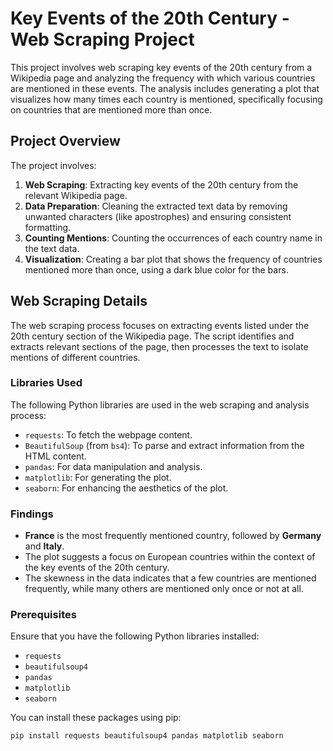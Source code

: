 # Key Events of the 20th Century - Web Scraping Project

This project involves web scraping key events of the 20th century from a Wikipedia page and analyzing the frequency with which various countries are mentioned in these events. The analysis includes generating a plot that visualizes how many times each country is mentioned, specifically focusing on countries that are mentioned more than once.

## Project Overview

The project involves:
1. **Web Scraping**: Extracting key events of the 20th century from the relevant Wikipedia page.
2. **Data Preparation**: Cleaning the extracted text data by removing unwanted characters (like apostrophes) and ensuring consistent formatting.
3. **Counting Mentions**: Counting the occurrences of each country name in the text data.
4. **Visualization**: Creating a bar plot that shows the frequency of countries mentioned more than once, using a dark blue color for the bars.

## Web Scraping Details

The web scraping process focuses on extracting events listed under the 20th century section of the Wikipedia page. The script identifies and extracts relevant sections of the page, then processes the text to isolate mentions of different countries.

### Libraries Used

The following Python libraries are used in the web scraping and analysis process:

- `requests`: To fetch the webpage content.
- `BeautifulSoup` (from `bs4`): To parse and extract information from the HTML content.
- `pandas`: For data manipulation and analysis.
- `matplotlib`: For generating the plot.
- `seaborn`: For enhancing the aesthetics of the plot.



### Findings

- **France** is the most frequently mentioned country, followed by **Germany** and **Italy**.
- The plot suggests a focus on European countries within the context of the key events of the 20th century.
- The skewness in the data indicates that a few countries are mentioned frequently, while many others are mentioned only once or not at all.

### Prerequisites

Ensure that you have the following Python libraries installed:

- `requests`
- `beautifulsoup4`
- `pandas`
- `matplotlib`
- `seaborn`

You can install these packages using pip:

```bash
pip install requests beautifulsoup4 pandas matplotlib seaborn
